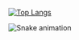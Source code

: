 [![Top Langs](https://github-readme-stats.vercel.app/api/top-langs/?username=zakelfathi&layout=compact)](https://github.com/anuraghazra/github-readme-stats)


![Snake animation](https://github.com/zakelfathi/zakelfathi/blob/output/github-contribution-grid-snake.svg)
